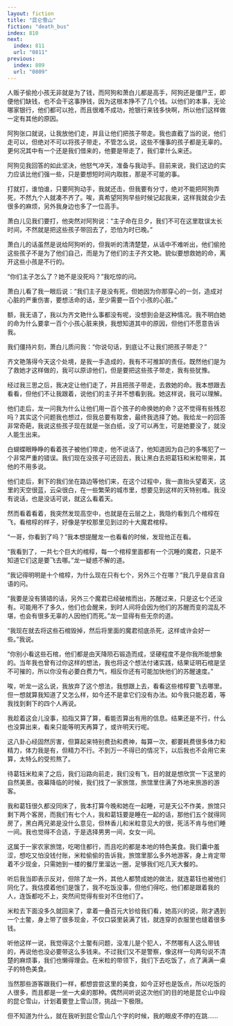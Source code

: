 ```yaml
---
layout: fiction
title: "昆仑雪山"
fiction: "death_bus"
index: 810
next:
  index: 811
  url: "0811"
previous:
  index: 809
  url: "0809"
---
```

人贩子偷抢小孩无非就是为了钱，而阿狗和萧白儿都是高手，阿狗还是僵尸王，即便他们缺钱，也不会干这事挣钱，因为这根本挣不了几个钱。以他们的本事，无论哪家银行，他们都可以抢，而且很难不成功，抢银行来钱多快啊，所以他们这样做一定有其他的原因。

阿狗张口就说，让我放他们走，并且让他们把孩子带走。我也直截了当的说，他们走可以，但绝对不可以将孩子带走，不管怎么说，这些不懂事的孩子都是无辜的。更何况其中有一个还是我们借来的，他要是带走了，我们拿什么来还。

阿狗见我回答的如此坚决，他怒气冲天，准备与我动手。目前来说，我们这边的实力应该比他们强一些，只是要想短时间内取胜，那是不可能的事。

打就打，谁怕谁，只要阿狗动手，我就还击，但我要有分寸，绝对不能把阿狗弄死，不然九个人就凑不齐了。唉，真希望阿狗早些时候记起我来，这样我就会少去很多的麻烦，另外我身边也多了一位高手。

萧白儿见我们要打，他突然对阿狗说：“主子命在旦夕，我们不可在这里耽误太长时间，不然就是把这些孩子带回去了，恐怕为时已晚。”

萧白儿的话虽然是说给阿狗听的，但我听的清清楚楚，从话中不难听出，他们偷抢这些孩子不是为了他们自己，而是为了他们的主子齐文艳。貌似要想救她的命，离开这些小孩是不行的。

“你们主子怎么了？她不是没死吗？”我吃惊的问。

萧白儿看了我一眼后说：“我们主子是没有死，但她因为你那穿心的一剑，造成对心脏的严重伤害，要想活命的话，至少需要一百个小孩的心脏。”

额，我无语了，我以为齐文艳什么事都没有呢，没想到会是这种情况。我不明白她的命为什么要拿一百个小孩心脏来换，我想知道其中的原因，但他们不愿意告诉我。

我们僵持片刻，萧白儿质问我：“你说句话，到底让不让我们把孩子带走？”

齐文艳落得今天这个处境，是我一手造成的，我有不可推卸的责任。既然他们是为了救她才这样做的，我可以原谅他们，但是要把这些孩子带走，我有些犹豫。

经过我三思之后，我决定让他们走了，并且把孩子带走，去救她的命。我本想跟去看看，但他们不让我跟着，说他们的主子并不想看到我。她这样说，我可以理解。

他们走后，龙一问我为什么让他们用一百个孩子的命换她的命？这不觉得有些残忍吗？其实这个问题我也想过，但我总要有取舍，最终我选择了她。我给龙一的回答非常奇葩，我说这些孩子现在就是一张白纸，没了可以再生，可是她要没了，就没人能生出来。

白蝴蝶眼睁睁的看着孩子被他们带走，他不说话了，他知道因为自己的多嘴犯了一个非常严重的错误。我们现在没孩子可还回去，我让黑白去把葛钰和米粒带来，其他的不用多说。

他们走后，剩下的我们坐在路边等他们来，在这个过程中，我一直抬头望着天，这里的天空很蓝，云朵很白，在一些繁荣的城市里，想要见到这样的天特别难。我没有说话，也是没话可说，就这么看着天。

然而看着看着，我突然发现高空中，也就是在云层之上，我隐约看到几个棺椁在飞，看棺椁的样子，好像是学校那里见到过的十大魔君棺椁。

“一哥，你看到了吗？”我本想提醒龙一也看看的时候，发现他正在看。

“我看到了，一共七个巨大的棺椁，每一个棺椁里面都有一个沉睡的魔君，只是不知道它们这是要飞去哪。”龙一疑惑不解的道。

“我记得明明是十个棺椁，为什么现在只有七个，另外三个在哪？”我几乎是自言自语的问。

“我要是没有猜错的话，另外三个魔君已经破棺而出，苏醒过来，只是这七个还没有。可能用不了多久，他们也会醒来，到时人间将会因为他们的苏醒而变的混乱不堪，也会有很多无辜的人因他们而死。”龙一显得有些无奈的道。

“我现在就去将这些石棺毁掉，然后将里面的魔君彻底杀死，这样或许会好一些。”我说。

“你别小看这些石棺，他们都是由天降陨石锻造而成，坚硬程度不是你我所能想象的。当年我也曾有过你这样的想法，我也将这个想法付诸实践，结果证明石棺是坚不可摧的，所以你没有必要白费力气，相反你还有可能加快他们的苏醒速度。”

唉，听龙一这么说，我放弃了这个想法，我想跟上去，看看这些棺椁要飞去哪里。但一想就算我知道了又怎么样，如今还不是拿它们没有办法。如今我只能忍着，等我找到剩下的四个人再说。

我趁着这会儿没事，掐指又算了算，看能否算出有用的信息。结果还是不行，什么也没算出来，看来只能等明天再算了，或许明天行呢。

这八卦心经固然厉害，但算起来特别费劲和费神，每算一次，都要耗费很多体力和精力，体力我是有，但精力不行。不到万一不得已的情况下，以后我也不会用它来算，太特么的受煎熬了。

待葛钰米粒来了之后，我们沿路向前走，我们没有飞，目的就是想欣赏一下这里的自然美景。夜幕降临的时候，我们找了一家旅馆，旅馆里住满了外地来旅游的游客。

我和葛钰很久都没同床了，我本打算今晚和她在一起睡，可是天公不作美，旅馆只剩下两个客房，而我们有七个人，我和葛钰要是睡在一起的话，那他们五个就得同房了，黑白两兄弟是没什么意见，但林香儿和米粒意见大的很，死活不肯与他们睡一间。我也觉得不合适，于是选择男男一间，女女一间。

这属于一家农家旅馆，吃喝住都行，而且吃的都是本地的特色美食。我们囊中羞涩，想吃又怕没钱付账，米粒偷偷的告诉我，旅馆里那么多外地游客，身上肯定带着不少现金，只需她到一楼的餐厅里溜达一圈，足够我们吃几天大餐的。

听后我当即表示反对，但除了龙一外，其他人都赞成她的做法，就连葛钰也被他们同化了。我估摸着他们是饿了，我不吃饭没事，但他们得吃，他们都是跟着我的人，连饭都吃不上，突然间觉得有些对不住他们了。

米粒去下面没多久就回来了，拿着一叠百元大钞给我们看，她高兴的说，刚才遇到一个土鳖，身上带了很多现金，不仅口袋里装满了钱，就连穿的衣服里也缝着很多钱。

听他这样一说，我觉得这个土鳖有问题，没准儿是个犯人，不然哪有人这么带钱的，再说他也没必要带这么多钱来。不过我们又不是警察，像这样一句两句说不清楚的麻烦事，我们也懒得理会。在米粒的带领下，我们下去吃饭了，点了满满一桌子的特色美食。

当然那些游客跟我们一样，都想尝尝这里的美食，如今正好也是饭点，所以吃饭的人很多，而且都是一坐一大桌的那种。偶然间听说这次他们的目的地是昆仑山中段的昆仑雪山，计划着要登上雪山顶，挑战一下极限。

但不知道为什么，就在我听到昆仑雪山几个字的时候，我的眼皮不停的在跳……